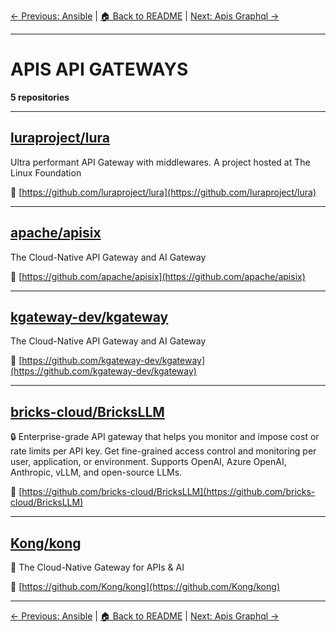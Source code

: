 [← Previous: Ansible](ansible.txt) | [🏠 Back to README](../README.md) | [Next: Apis Graphql →](apis-graphql.txt)

---

# APIS API GATEWAYS

**5 repositories**

---

## [luraproject/lura](https://github.com/luraproject/lura)

Ultra performant API Gateway with middlewares. A project hosted at The Linux Foundation

🔗 [https://github.com/luraproject/lura](https://github.com/luraproject/lura)

---

## [apache/apisix](https://github.com/apache/apisix)

The Cloud-Native API Gateway and AI Gateway

🔗 [https://github.com/apache/apisix](https://github.com/apache/apisix)

---

## [kgateway-dev/kgateway](https://github.com/kgateway-dev/kgateway)

The Cloud-Native API Gateway and AI Gateway

🔗 [https://github.com/kgateway-dev/kgateway](https://github.com/kgateway-dev/kgateway)

---

## [bricks-cloud/BricksLLM](https://github.com/bricks-cloud/BricksLLM)

🔒 Enterprise-grade API gateway that helps you monitor and impose cost or rate limits per API key. Get fine-grained access control and monitoring per user, application, or environment. Supports OpenAI, Azure OpenAI, Anthropic, vLLM, and open-source LLMs.

🔗 [https://github.com/bricks-cloud/BricksLLM](https://github.com/bricks-cloud/BricksLLM)

---

## [Kong/kong](https://github.com/Kong/kong)

🦍 The Cloud-Native Gateway for APIs & AI

🔗 [https://github.com/Kong/kong](https://github.com/Kong/kong)

---


[← Previous: Ansible](ansible.txt) | [🏠 Back to README](../README.md) | [Next: Apis Graphql →](apis-graphql.txt)
